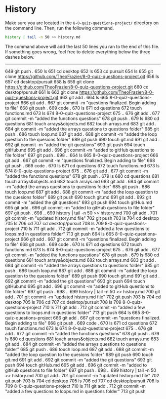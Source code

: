 # History

Make sure you are located in the `8-0-quiz-questions-project/` directory on the command line. Then, run the following command.

```bash
history | tail -n 50 >> history.md
```

The command above will add the last 50 lines you ran to the end of this file. If something goes wrong, feel free to delete everything below the three dashes below.

---
  649  git push .
  650  ls
  651  cd desktop
  652  ls
  653  cd pursuit
  654  ls
  655  git clone https://github.com/TheoFrazier/8-0-quiz-questions-project.git
  656  ls
  657  cd desktop/pursuit
  658  ls
  659  git clone https://github.com/TheoFrazier/8-0-quiz-questions-project.git
  660  cd desktop/pursuit
  661  ls
  662  git clone https://github.com/TheoFrazier/8-0-quiz-questions-project.git
  663  git add .
  664  ls
  665  8-0-quiz-questions-project
  666  git add .
  667  git commit -m "questions finalized. Begin adding to file"
  668  git push .
  669  code .
  670  ls
  671  cd questions
  672  touch functions.md
  673  ls
  674  8-0-quiz-questions-project
  675  ..
  676  git add .
  677  git commit -m "added the functions questions"
  678  git push .
  679  ls
  680  cd questions
  681  touch arrays&objects.md
  682  touch arrays.md
  683  git add .
  684  git commit -m "added the arrays questions to questions folder"
  685  git push .
  686  touch loop.md
  687  git add .
  688  git commit -m "added the loop question to the quesions folder"
  689  git push
  690  touch git.md
  691  git add .
  692  git commit -m "added the git questions"
  693  git push
  694  touch gitHub.md
  695  git add .
  696  git commit -m "added to gitHub questions to file folder"
  697  git push .
  698  ..
  664  ls
  665  8-0-quiz-questions-project
  666  git add .
  667  git commit -m "questions finalized. Begin adding to file"
  668  git push .
  669  code .
  670  ls
  671  cd questions
  672  touch functions.md
  673  ls
  674  8-0-quiz-questions-project
  675  ..
  676  git add .
  677  git commit -m "added the functions questions"
  678  git push .
  679  ls
  680  cd questions
  681  touch arrays&objects.md
  682  touch arrays.md
  683  git add .
  684  git commit -m "added the arrays questions to questions folder"
  685  git push .
  686  touch loop.md
  687  git add .
  688  git commit -m "added the loop question to the quesions folder"
  689  git push
  690  touch git.md
  691  git add .
  692  git commit -m "added the git questions"
  693  git push
  694  touch gitHub.md
  695  git add .
  696  git commit -m "added to gitHub questions to file folder"
  697  git push .
  698  ..
  699  history | tail -n 50 >> history.md
  700  git add .
  701  git commit -m "updated history.md file"
  702  git push
  703  ls
  704  cd desktop
  705  ls
  706  cd
  707  cd desktop/pursuit
  708  ls
  709  8-0-quiz-questions-project
  710  ls
  711  git add .
  712  git commit -m "added a few questions to loops.md in questions folder"
  713  git push
  664  ls
  665  8-0-quiz-questions-project
  666  git add .
  667  git commit -m "questions finalized. Begin adding to file"
  668  git push .
  669  code .
  670  ls
  671  cd questions
  672  touch functions.md
  673  ls
  674  8-0-quiz-questions-project
  675  ..
  676  git add .
  677  git commit -m "added the functions questions"
  678  git push .
  679  ls
  680  cd questions
  681  touch arrays&objects.md
  682  touch arrays.md
  683  git add .
  684  git commit -m "added the arrays questions to questions folder"
  685  git push .
  686  touch loop.md
  687  git add .
  688  git commit -m "added the loop question to the quesions folder"
  689  git push
  690  touch git.md
  691  git add .
  692  git commit -m "added the git questions"
  693  git push
  694  touch gitHub.md
  695  git add .
  696  git commit -m "added to gitHub questions to file folder"
  697  git push .
  698  ..
  699  history | tail -n 50 >> history.md
  700  git add .
  701  git commit -m "updated history.md file"
  702  git push
  703  ls
  704  cd desktop
  705  ls
  706  cd
  707  cd desktop/pursuit
  708  ls
  709  8-0-quiz-questions-project
  710  ls
  711  git add .
  712  git commit -m "added a few questions to loops.md in questions folder"
  713  git push
  664  ls
  665  8-0-quiz-questions-project
  666  git add .
  667  git commit -m "questions finalized. Begin adding to file"
  668  git push .
  669  code .
  670  ls
  671  cd questions
  672  touch functions.md
  673  ls
  674  8-0-quiz-questions-project
  675  ..
  676  git add .
  677  git commit -m "added the functions questions"
  678  git push .
  679  ls
  680  cd questions
  681  touch arrays&objects.md
  682  touch arrays.md
  683  git add .
  684  git commit -m "added the arrays questions to questions folder"
  685  git push .
  686  touch loop.md
  687  git add .
  688  git commit -m "added the loop question to the quesions folder"
  689  git push
  690  touch git.md
  691  git add .
  692  git commit -m "added the git questions"
  693  git push
  694  touch gitHub.md
  695  git add .
  696  git commit -m "added to gitHub questions to file folder"
  697  git push .
  698  ..
  699  history | tail -n 50 >> history.md
  700  git add .
  701  git commit -m "updated history.md file"
  702  git push
  703  ls
  704  cd desktop
  705  ls
  706  cd
  707  cd desktop/pursuit
  708  ls
  709  8-0-quiz-questions-project
  710  ls
  711  git add .
  712  git commit -m "added a few questions to loops.md in questions folder"
  713  git push
